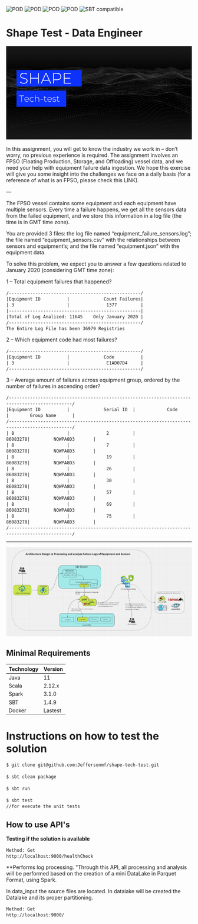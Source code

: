 ![POD](https://img.shields.io/badge/version-v1.0.0-blue.svg) ![POD](https://img.shields.io/badge/language-Scala-black.svg) ![POD](https://img.shields.io/badge/platform-Spark-red.svg) ![POD](https://img.shields.io/badge/license-gnu-lightgrey.svg) ![SBT compatible](https://img.shields.io/badge/SBT-compatible-4BC51D.svg?style=flat)

# Shape Test - Data Engineer

![](image002.png)

In this assignment, you will get to know the industry we work in – don’t worry, no previous experience is required. The assignment involves an FPSO (Floating Production, Storage, and Offloading) vessel data, and we need your help with equipment failure data ingestion. We hope this exercise will give you some insight into the challenges we face on a daily basis (for a reference of what is an FPSO, please check this LINK).

—

The FPSO vessel contains some equipment and each equipment have multiple sensors. Every time a failure happens, we get all the sensors data from the failed equipment, and we store this information in a log file (the time is in GMT time zone).



You are provided 3 files: the log file named “equipment_failure_sensors.log”; the file named “equipment_sensors.csv” with the relationships between sensors and equipment’s; and the file named “equipment.json” with the equipment data.



To solve this problem, we expect you to answer a few questions related to January 2020 (considering GMT time zone):


1 – Total equipment failures that happened?
```
/--------------------------------------------------/
|Equipment ID          |             Count Failures|
| 3                    |              1377         |
|--------------------------------------------------|
|Total of Log Analized: 11645    Only January 2020 |
/--------------------------------------------------/
The Entire Log File has been 36979 Registries
```

2 – Which equipment code had most failures?
```
/--------------------------------------------------/
|Equipment ID          |             Code          |
| 3                    |              E1AD07D4     |
/--------------------------------------------------/
```

3 – Average amount of failures across equipment group, ordered by the number of failures in ascending order?
```
/----------------------------------------------------------------------------------------------/
|Equipment ID          |             Serial ID  |            Code     |        Group Name      |
/----------------------------------------------------------------------------------------------/
| 8                    |              2         |             86083278|         NQWPA8D3       |
| 8                    |              7         |             86083278|         NQWPA8D3       |
| 8                    |              19        |             86083278|         NQWPA8D3       |
| 8                    |              26        |             86083278|         NQWPA8D3       |
| 8                    |              30        |             86083278|         NQWPA8D3       |
| 8                    |              57        |             86083278|         NQWPA8D3       |
| 8                    |              69        |             86083278|         NQWPA8D3       |
| 8                    |              75        |             86083278|         NQWPA8D3       |
/----------------------------------------------------------------------------------------------/
```

---

![](architecture.png)


## Minimal Requirements

Technology | Version
------- | --------
Java | 11
Scala | 2.12.x
Spark | 3.1.0
SBT | 1.4.9
Docker   | Lastest


# Instructions on how to test the solution

```
$ git clone git@github.com:Jeffersonmf/shape-tech-test.git

$ sbt clean package

$ sbt run

$ sbt test 
//for execute the unit tests
```

## How to use API's

**Testing if the solution is available**
```
Method: Get
http://localhost:9000/healthCheck
```

**Performs log processing.
"Through this API, all processing and analysis will be performed based on the creation of a mini DataLake in Parquet Format, using Spark.

In data_input the source files are located.
In datalake will be created the Datalake and its proper partitioning.
```
Method: Get
http://localhost:9000/
```
